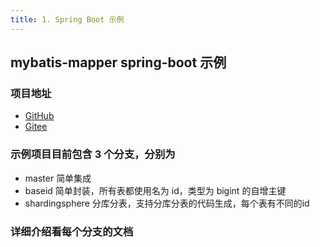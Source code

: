 ```yaml
---
title: 1. Spring Boot 示例
---
```

## mybatis-mapper spring-boot 示例

### 项目地址

- [GitHub](https://github.com/mybatis-mapper/mybatis-mapper-example-springboot)
- [Gitee](https://gitee.com/mybatis-mapper/mybatis-mapper-example-springboot)

### 示例项目目前包含 3 个分支，分别为

- master 简单集成
- baseid 简单封装，所有表都使用名为 id，类型为 bigint 的自增主键
- shardingsphere 分库分表，支持分库分表的代码生成，每个表有不同的id

### 详细介绍看每个分支的文档